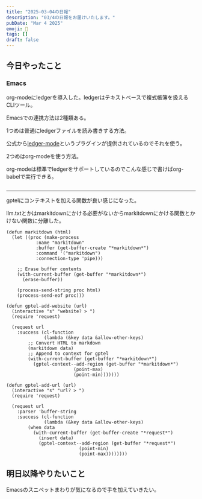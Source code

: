 ```yaml
---
title: "2025-03-04の日報"
description: "03/4の日報をお届けいたします。"
pubDate: "Mar 4 2025"
emoji: 🦊
tags: []
draft: false
---
```


## 今日やったこと

### Emacs

org-modeにledgerを導入した。ledgerはテキストベースで複式帳簿を扱えるCLIツール。

Emacsでの連携方法は2種類ある。

1つめは普通にledgerファイルを読み書きする方法。

公式から[ledger-mode](https://github.com/ledger/ledger-mode)というプラグインが提供されているのでそれを使う。

2つめはorg-modeを使う方法。

org-modeは標準でledgerをサポートしているのでこんな感じで書けばorg-babelで実行できる。

```
```

---

gptelにコンテキストを加える関数が良い感じになった。

llm.txtとかはmarkitdownにかける必要がないからmarkitdownにかける関数とかけない関数に分離した。

```elisp
(defun markitdown (html)
  (let ((proc (make-process
	       :name "markitdown"
	       :buffer (get-buffer-create "*markitdown*")
	       :command '("markitdown")
	       :connection-type 'pipe)))

    ;; Erase buffer contents
    (with-current-buffer (get-buffer "*markitdown*")
      (erase-buffer))

    (process-send-string proc html)
    (process-send-eof proc)))

(defun gptel-add-website (url)
  (interactive "s" "website? > ")
  (require 'request)

  (request url
    :success (cl-function
              (lambda (&key data &allow-other-keys)
		;; Convert HTML to markdown
		(markitdown data)
		;; Append to context for gptel
		(with-current-buffer (get-buffer "*markitdown*")
		  (gptel-context--add-region (get-buffer "*markitdown*")
					     (point-max)
					     (point-min)))))))

(defun gptel-add-url (url)
  (interactive "s" "url? > ")
  (require 'request)

  (request url
    :parser 'buffer-string
    :success (cl-function
              (lambda (&key data &allow-other-keys)
		(when data
		  (with-current-buffer (get-buffer-create "*request*")
		    (insert data)
		    (gptel-context--add-region (get-buffer "*request*")
					       (point-min)
					       (point-max))))))))
```

## 明日以降やりたいこと

Emacsのスニペットまわりが気になるので手を加えていきたい。
